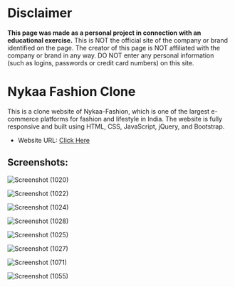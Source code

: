 
<h1>Disclaimer</h1>

**This page was made as a personal project in connection with an educational exercise.**
This is NOT the official site of the company or brand identified on the page. The creator of this page is NOT affiliated with the company or brand in any way. DO NOT enter any personal information (such as logins, passwords or credit card numbers) on this site.

<h1>Nykaa Fashion Clone</h1>

This is a clone website of Nykaa-Fashion, which is one of the largest e-commerce platforms for fashion and lifestyle in India. The website is fully responsive and built using HTML, CSS, JavaScript, jQuery, and Bootstrap. 

* Website URL: [Click Here](https://debajyotitalukder2001.github.io/nykaa-fashion-clone.github.io/)


<h2>Screenshots:</h2>

![Screenshot (1020)](https://github.com/DebajyotiTalukder2001/nykaa-fashion-clone.github.io/assets/136104351/17d721be-3572-4ebf-a7d5-0611256b370e)



![Screenshot (1022)](https://github.com/DebajyotiTalukder2001/nykaa-fashion-clone.github.io/assets/136104351/69ae9fc5-0f01-49ee-a469-f3e449fc9fc6)




![Screenshot (1024)](https://github.com/DebajyotiTalukder2001/nykaa-fashion-clone.github.io/assets/136104351/2e1cfb28-e267-4905-ae96-c4420ad0b8ba)




![Screenshot (1028)](https://github.com/DebajyotiTalukder2001/nykaa-fashion-clone.github.io/assets/136104351/2ff6cb85-d8c5-4525-8eb2-4d4a49ec650c)



![Screenshot (1025)](https://github.com/DebajyotiTalukder2001/nykaa-fashion-clone.github.io/assets/136104351/ad057cbc-e238-4e56-b506-8e488ca6aa34)



![Screenshot (1027)](https://github.com/DebajyotiTalukder2001/nykaa-fashion-clone.github.io/assets/136104351/24c7c30a-fa97-477f-8265-6ccd0b28967c)




![Screenshot (1071)](https://github.com/DebajyotiTalukder2001/nykaa-fashion-clone.github.io/assets/136104351/da8d9b91-52f2-4ea3-9ab7-2dec9362b372)








![Screenshot (1055)](https://github.com/DebajyotiTalukder2001/nykaa-fashion-clone.github.io/assets/136104351/c804126b-0ec5-468a-9ed7-3aaf6c709005)







